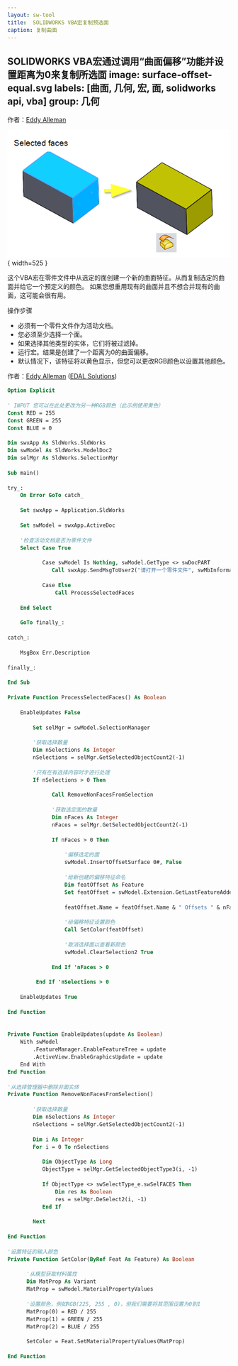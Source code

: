 ```yaml
---
layout: sw-tool
title:  SOLIDWORKS VBA宏复制预选面
caption: 复制曲面
---
```

 SOLIDWORKS VBA宏通过调用“曲面偏移”功能并设置距离为0来复制所选面
image: surface-offset-equal.svg
labels: [曲面, 几何, 宏, 面, solidworks api, vba]
group: 几何
---
作者：[Eddy Alleman](https://www.linkedin.com/in/eddyalleman/)

![距离为0的偏移曲面](surface-offset-workflow.png){ width=525 }

这个VBA宏在零件文件中从选定的面创建一个新的曲面特征。从而复制选定的曲面并给它一个预定义的颜色。
如果您想重用现有的曲面并且不想合并现有的曲面，这可能会很有用。

操作步骤

* 必须有一个零件文件作为活动文档。
* 您必须至少选择一个面。
* 如果选择其他类型的实体，它们将被过滤掉。
* 运行宏。结果是创建了一个距离为0的曲面偏移。
* 默认情况下，该特征将以黄色显示，但您可以更改RGB颜色以设置其他颜色。

作者：[Eddy Alleman](https://www.linkedin.com/in/eddyalleman/) ([EDAL Solutions](https://www.edalsolutions.be/index.php/en/))

~~~ vb
Option Explicit

' INPUT 您可以在此处更改为另一种RGB颜色（此示例使用黄色）
Const RED = 255
Const GREEN = 255
Const BLUE = 0

Dim swxApp As SldWorks.SldWorks
Dim swModel As SldWorks.ModelDoc2
Dim selMgr As SldWorks.SelectionMgr

Sub main()

try_:
    On Error GoTo catch_

    Set swxApp = Application.SldWorks
    
    Set swModel = swxApp.ActiveDoc

    '检查活动文档是否为零件文件
    Select Case True
    
           Case swModel Is Nothing, swModel.GetType <> swDocPART
              Call swxApp.SendMsgToUser2("请打开一个零件文件", swMbInformation, swMbOk)
              
           Case Else
               Call ProcessSelectedFaces
               
    End Select

    GoTo finally_:
    
catch_:

    MsgBox Err.Description
    
finally_:
    
End Sub

Private Function ProcessSelectedFaces() As Boolean

    EnableUpdates False
                  
        Set selMgr = swModel.SelectionManager
        
        '获取选择数量
        Dim nSelections As Integer
        nSelections = selMgr.GetSelectedObjectCount2(-1)
               
        '只有在有选择内容时才进行处理
        If nSelections > 0 Then
         
              Call RemoveNonFacesFromSelection

              '获取选定面的数量
              Dim nFaces As Integer
              nFaces = selMgr.GetSelectedObjectCount2(-1)
        
              If nFaces > 0 Then
              
                  '偏移选定的面
                  swModel.InsertOffsetSurface 0#, False
                  
                  '给新创建的偏移特征命名
                  Dim featOffset As Feature
                  Set featOffset = swModel.Extension.GetLastFeatureAdded
                    
                  featOffset.Name = featOffset.Name & " Offsets " & nFaces & " Faces"
                  
                  '给偏移特征设置颜色
                  Call SetColor(featOffset)
                     
                  '取消选择面以查看新颜色
                  swModel.ClearSelection2 True

              End If 'nFaces > 0
      
         End If 'nSelections > 0
        
    EnableUpdates True
    
End Function


Private Function EnableUpdates(update As Boolean)
    With swModel
        .FeatureManager.EnableFeatureTree = update
        .ActiveView.EnableGraphicsUpdate = update
    End With
End Function

'从选择管理器中删除非面实体
Private Function RemoveNonFacesFromSelection()

        '获取选择数量
        Dim nSelections As Integer
        nSelections = selMgr.GetSelectedObjectCount2(-1)
                
        Dim i As Integer
        For i = 0 To nSelections
           
           Dim ObjectType As Long
           ObjectType = selMgr.GetSelectedObjectType3(i, -1)

           If ObjectType <> swSelectType_e.swSelFACES Then
               Dim res As Boolean
               res = selMgr.DeSelect2(i, -1)
           End If
                  
        Next
              
End Function

'设置特征的输入颜色
Private Function SetColor(ByRef Feat As Feature) As Boolean

      '从模型获取材料属性
      Dim MatProp As Variant
      MatProp = swModel.MaterialPropertyValues
                  
      '设置颜色，例如RGB(225, 255 , 0)，但我们需要将其范围设置为0到1
      MatProp(0) = RED / 255
      MatProp(1) = GREEN / 255
      MatProp(2) = BLUE / 255
            
      SetColor = Feat.SetMaterialPropertyValues(MatProp)
                  
End Function
~~~